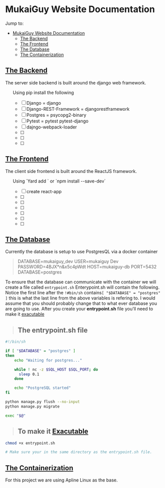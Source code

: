 # MukaiGuy Website Documentation

Jump to:
- [MukaiGuy Website Documentation](#mukaiguy-website-documentation)
  - [The Backend](#the-backend)
  - [The Frontend](#the-frontend)
  - [The Database](#the-database)
  - [The Containerization](#the-containerization)


## [The Backend](#backend)
<p>The server side backend is built around the django web framework.</p>

<ul> Using pip install the following


- [ ] Django = django
- [ ] Django-REST-Framework = djangorestframework
- [ ] Postgres = psycopg2-binary
- [ ] Pytest = pytest pytest-django
- [ ] dajngo-webpack-loader
- [ ]
- [ ]
- [ ]
</ul>

## [The Frontend](#frontend)
<p>The client side frontend is built around the ReactJS framework.</p>

<ul> Using `Yard add <package>` or `npm install <package> --save-dev`

- [ ] create react-app
- [ ]
- [ ]
- [ ]
- [ ]
- [ ]
- [ ]
</ul>

## [The Database](#database)
Currently the database is setup to use PostgresQL via a docker container

>DATABASE=mukaiguy_dev
>USER=mukaiguy
>Dev PASSWORD=4BJX*n&x5c4pWdt
>HOST=mukaiguy-db
>PORT=5432
>DATABASE=postgres

To ensure that the database can communicate with the container we will create a file called `entrypoint.sh`
Enterypoint.sh will contain the following. Notice the first line after the `!#bin/sh` contains`[ "$DATABASE" = "postgres" ]` this is what the last line from the above variables is refering to. I would assume that you should probably change that to what ever database you are going to use. After you create your **entrypoint.sh** file you'll need to make it [exacutable](#exacutable) 


> ## The entrypoint.sh file

```sh
#!/bin/sh

if [ "$DATABASE" = "postgres" ]
then
    echo "Waiting for postgres..."

    while ! nc -z $SQL_HOST $SQL_PORT; do
      sleep 0.1
    done

    echo "PostgreSQL started"
fi

python manage.py flush --no-input
python manage.py migrate

exec "$@"
```

> ## To make it [Exacutable](#exacutable)

```sh
chmod +x entrypoint.sh 

# Make sure your in the same directory as the entrypoint.sh file.
```


## [The Containerization](#container)

For this project we are using Apline Linux as the base. 